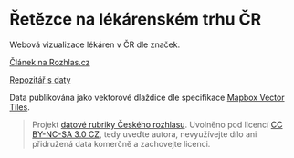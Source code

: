 # Řetězce na lékárenském trhu ČR

Webová vizualizace lékáren v ČR dle značek.

[Článek na Rozhlas.cz](http://www.rozhlas.cz/zpravy/data/_zprava/retezce-vlastni-petinu-lekaren-je-to-vazny-problem-shoduji-se-lekarnici-s-ministrem--1563687)

[Repozitář s daty](https://github.com/rozhlas/lekarny-historie)

Data publikována jako vektorové dlaždice dle specifikace [Mapbox Vector Tiles](https://github.com/mapbox/vector-tile-spec).


> Projekt [datové rubriky Českého rozhlasu](http://www.rozhlas.cz/zpravy/data/). Uvolněno pod licencí [CC BY-NC-SA 3.0 CZ](http://creativecommons.org/licenses/by-nc-sa/3.0/cz/), tedy uveďte autora, nevyužívejte dílo ani přidružená data komerčně a zachovejte licenci.
